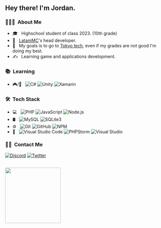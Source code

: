 <h2> Hey there! I'm Jordan. </h2>

<h3> 👨🏻‍💻 &nbsp;About Me </h3>

- 🎓 &nbsp; Highschool student of class 2023. (10th grade)
- 💼 &nbsp; [LatamMC](https://www.github.com/LatamMC)'s head developer.
- 🌱 &nbsp; My goals is to go to [Tokyo tech](https://www.titech.ac.jp/english/), even if my grades are not good I'm doing my best.
- ✍️ &nbsp; Learning game and applications development.


<h3> 📚 &nbsp;Learning</h3>

- 🎮/📱 &nbsp;
  ![C#](https://img.shields.io/badge/C%23-239120?style=for-the-badge&logo=c-sharp&logoColor=white)
  ![Unity](https://img.shields.io/badge/Unity-100000?style=for-the-badge&logo=unity&logoColor=white)
  ![Xamarin](https://img.shields.io/badge/Xamarin-3498DB?style=for-the-badge&logo=xamarin&logoColor=white)

<h3> 🛠 &nbsp;Tech Stack</h3>

- 💻 &nbsp;
  ![PHP](https://img.shields.io/badge/PHP-777BB4?style=for-the-badge&logo=php&logoColor=white)
  ![JavaScript](https://img.shields.io/badge/JavaScript-323330?style=for-the-badge&logo=javascript&logoColor=F7DF1E)
  ![Node.js](https://img.shields.io/badge/Node.js-43853D?style=for-the-badge&logo=node.js&logoColor=white)
- 🛢 &nbsp;
  ![MySQL](https://img.shields.io/badge/MySQL-00758F?style=for-the-badge&logo=mysql&logoColor=white)
  ![SQLite3](https://img.shields.io/badge/SQLite3-0080FE?style=for-the-badge&logo=sqlite&logoColor=white)
- ⚙️ &nbsp;
  ![Git](https://img.shields.io/badge/Git-F1502F?style=for-the-badge&logo=git&logoColor=white)
  ![GitHub](https://img.shields.io/badge/GitHub-100000?style=for-the-badge&logo=github&logoColor=white)
  ![NPM](https://img.shields.io/badge/NPM-white?style=for-the-badge&logo=npm&logoColor=white)
- 🔧 &nbsp;
  ![Visual Studio Code](https://img.shields.io/badge/visual%20studio%20code-333333?style=for-the-badge&logo=visual-studio-code&logoColor=007ACC)
  ![PHPStorm](https://img.shields.io/badge/PHPStorm-D06EF7?style=for-the-badge&logo=phpstorm&logoColor=black)
  ![Visual Studio](https://img.shields.io/badge/visual%20studio-333333?style=for-the-badge&logo=visual-studio&logoColor=007ACC)

<h3> 🤝🏻 &nbsp;Contact Me </h3>

<a href="https://discord.com/users/784189101033127966" target="_blank"><img alt="Discord" src="https://img.shields.io/badge/Discord-7289DA?style=for-the-badge&logo=discord&logoColor=white"></a>
<a href="https://twitter.com/JustJ0rd4n" target="_blank"><img alt="Twitter" src="https://img.shields.io/badge/Twitter-1DA1F2?style=for-the-badge&logo=twitter&logoColor=white"></a>

<br/>

<a href="https://github.com/JustJ0rd4n">
  <img height="180em" src="https://github-readme-stats.vercel.app/api?username=JustJ0rd4n&theme=buefy&show_icons=true&count_private=true" />
</a>
